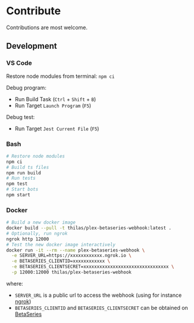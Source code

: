 # Contribute

Contributions are most welcome.

## Development

### VS Code

Restore node modules from terminal: `npm ci`

Debug program:

- Run Build Task (`Ctrl` + `Shift` + `B`)
- Run Target `Launch Program` (`F5`)

Debug test:

- Run Target `Jest Current File` (`F5`)

### Bash

```bash
# Restore node modules
npm ci
# Build ts files
npm run build
# Run tests
npm test
# Start bots
npm start
```

### Docker

```bash
# Build a new docker image
docker build --pull -t thilas/plex-betaseries-webhook:latest .
# Optionally, run ngrok
ngrok http 12000
# Test the new docker image interactively
docker run -it --rm --name plex-betaseries-webhook \
  -e SERVER_URL=https://xxxxxxxxxxxx.ngrok.io \
  -e BETASERIES_CLIENTID=xxxxxxxxxxxx \
  -e BETASERIES_CLIENTSECRET=xxxxxxxxxxxxxxxxxxxxxxxxxxxxxxxx \
  -p 12000:12000 thilas/plex-betaseries-webhook
```

where:

- `SERVER_URL` is a public url to access the webhook (using for instance [ngrok](https://ngrok.com/))
- `BETASERIES_CLIENTID` and `BETASERIES_CLIENTSECRET` can be obtained on [BetaSeries](https://www.betaseries.com/api/)
